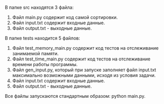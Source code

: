 В папке src находятся 3 файла:

1. Файл main.py содержит код самой сортировки.
2. Файл input.txt содержит входные данные.
3. Файл output.txt - выходные данные.

В папке tests находится 5 файлов:
1. Файл test_memory_main.py содержит код тестов на отслеживание занимаемой памяти.
2. Файл test_time_main.py содержит код тестов на отслеживание времени работы программы.
3. Файл gen_input.py, который при запуске заполняет файл input.txt максимально возможными данными, исходя из условия задачи.
4. Файл input.txt содержит входные данные.
5. Файл output.txt - выходные данные.

Все файлы запускаются стандартным образом: python main.py.